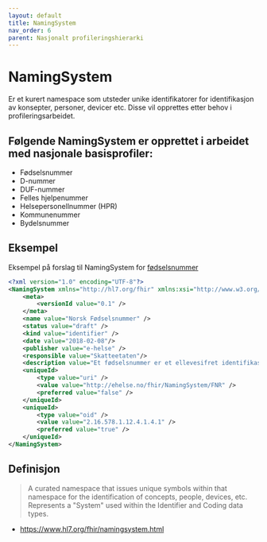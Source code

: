 ```yaml
---
layout: default
title: NamingSystem
nav_order: 6
parent: Nasjonalt profileringshierarki
---
```


# NamingSystem

Er et kurert namespace som utsteder unike identifikatorer for identifikasjon av konsepter, personer, devicer etc. Disse vil opprettes etter behov i profileringsarbeidet. 

## Følgende NamingSystem er opprettet i arbeidet med nasjonale basisprofiler:

* Fødselsnummer
* D-nummer
* DUF-nummer
* Felles hjelpenummer
* Helsepersonellnummer (HPR)
* Kommunenummer
* Bydelsnummer



## Eksempel
Eksempel på forslag til NamingSystem for [fødselsnummer](https://git.sarepta.ehelse.no/utvikling/FHIR/raw/master/norway/NamingSystem/no-fodselsnummer.namingsystem.xml)

```xml
<?xml version="1.0" encoding="UTF-8"?>
<NamingSystem xmlns="http://hl7.org/fhir" xmlns:xsi="http://www.w3.org/2001/XMLSchema-instance" xsi:schemaLocation="http://hl7.org/fhir ../../STU3/fhir-all-xsd/fhir-single.xsd">
    <meta>
        <versionId value="0.1" />
    </meta>
    <name value="Norsk Fødselsnummer" />
    <status value="draft" />
    <kind value="identifier" />
    <date value="2018-02-08"/>
    <publisher value="e-helse" />
    <responsible value="Skatteetaten"/>
    <description value="Et fødselsnummer er et ellevesifret identifikasjonsnummer. Alle som er folkeregistrert i Norge har et fødselsnummer." />
    <uniqueId>
        <type value="uri" />
        <value value="http://ehelse.no/fhir/NamingSystem/FNR" />
        <preferred value="false" />
    </uniqueId>
    <uniqueId>
        <type value="oid" />
        <value value="2.16.578.1.12.4.1.4.1" />
        <preferred value="true" />
    </uniqueId>
</NamingSystem>
```

## Definisjon

> A curated namespace that issues unique symbols within that namespace for the identification of concepts, people, devices, etc. Represents a "System" used within the Identifier and Coding data types.

* https://www.hl7.org/fhir/namingsystem.html


